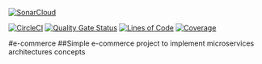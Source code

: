 [![SonarCloud](https://sonarcloud.io/images/project_badges/sonarcloud-black.svg)](https://sonarcloud.io/dashboard?id=florian-serraille_e-commerce)

[![CircleCI](https://circleci.com/gh/florian-serraille/e-commerce.svg?style=shield)](https://circleci.com/gh/florian-serraille/e-commerce)
[![Quality Gate Status](https://sonarcloud.io/api/project_badges/measure?project=florian-serraille_e-commerce&metric=alert_status)](https://sonarcloud.io/dashboard?id=florian-serraille_e-commerce)
[![Lines of Code](https://sonarcloud.io/api/project_badges/measure?project=florian-serraille_e-commerce&metric=ncloc)](https://sonarcloud.io/dashboard?id=florian-serraille_e-commerce)
[![Coverage](https://sonarcloud.io/api/project_badges/measure?project=florian-serraille_e-commerce&metric=coverage)](https://sonarcloud.io/dashboard?id=florian-serraille_e-commerce)

#e-commerce
##Simple e-commerce project to implement microservices architectures concepts